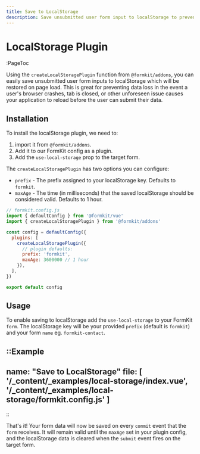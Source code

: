 ```yaml
---
title: Save to LocalStorage
description: Save unsubmitted user form input to localStorage to prevent data loss.
---
```


# LocalStorage Plugin

:PageToc

Using the `createLocalStoragePlugin` function from `@formkit/addons`, you can easily save unsubmitted user form inputs to localStorage which will be restored on page load. This is great for preventing data loss in the event a user's browser crashes, tab is closed, or other unforeseen issue causes your application to reload before the user can submit their data.

## Installation

To install the localStorage plugin, we need to:

1. import it from `@formkit/addons`.
2. Add it to our FormKit config as a plugin.
3. Add the `use-local-storage` prop to the target form.

The `createLocalStoragePlugin` has two options you can configure:

- `prefix` - The prefix assigned to your localStorage key. Defaults to `formkit`.
- `maxAge` - The time (in milliseconds) that the saved localStorage should be considered valid. Defaults to 1 hour.

```js
// formkit.config.js
import { defaultConfig } from '@formkit/vue'
import { createLocalStoragePlugin } from '@formkit/addons'

const config = defaultConfig({
  plugins: [
    createLocalStoragePlugin({
      // plugin defaults:
      prefix: 'formkit',
      maxAge: 3600000 // 1 hour
    }),
  ],
})

export default config
```

## Usage

To enable saving to localStorage add the `use-local-storage` to your FormKit `form`. The localStorage key will be your provided `prefix` (default is `formkit`) and your form `name` eg. `formkit-contact`.

::Example
---
name: "Save to LocalStorage"
file: [
'/\_content/_examples/local-storage/index.vue',
'/\_content/_examples/local-storage/formkit.config.js'
]
---
::

That's it! Your form data will now be saved on every `commit` event that the `form` receives. It will remain valid until the `maxAge` set in your plugin config, and the localStorage data is cleared when the `submit` event fires on the target form.
